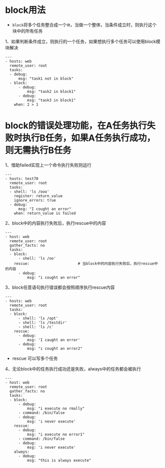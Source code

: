 # block用法

- `block`将多个任务整合成一个`块`，当做一个整体，当条件成立时，则执行这个块中的所有任务

1、如果判断条件成立，则执行的一个任务，如果想执行多个任务可以使用block模块解决
```
---
- hosts: web
  remote_user: root
  tasks:
  - debug:
      msg: "task1 not in block"
  - block:
      - debug:
          msg: "task2 in block1"
      - debug:
          msg: "task3 in block1"
    when: 2 > 1
```

# block的错误处理功能，在A任务执行失败时执行B任务，如果A任务执行成功，则无需执行B任务

1、借助failed实现上一个命令执行失败则运行
```
---
- hosts: test70
  remote_user: root
  tasks:
  - shell: 'ls /ooo'
    register: return_value
    ignore_errors: true
  - debug:
      msg: "I cought an error"
    when: return_value is failed
```

2、block中的内容执行失败后，执行rescue中的内容
```
---
- host: web
  remote_user: root
  gather_facts: no
  tasks:
  - block:
      - shell: 'ls /oo'
    rescue:                      # 当block中的内容执行失败后，执行rescue中的内容
      - debug:
          msg: "i cought an error"
```

3、block任意语句执行错误都会按照顺序执行rescue内容
```
---
- hosts: web
  remote_user: root
  tasks:
  - block:
      - shell: 'ls /opt'
      - shell: 'ls /testdir'
      - shell: 'ls /c'
    rescue:
      - debug:
          msg: 'I caught an error'
      - debug:
          msg: "i cought an error2"
```
- rescue 可以写多个任务

4、无论block中的任务执行成功还是失败，always中的任务都会被执行
```
---
- host: web
  remote_user: root
  gather_facts: no
  tasks:
  - block:
      - debug:
          msg: "i execute no rmally"
      - command: /bin/false
      - debug:
          msg: 'i never execute'
    rescue:
      - debug:
          msg: "i execute no error1"
      - command: /bin/false
      - debug:
          msg: 'i never execute'
    always:
      - debug:
          msg: "this is always execute"
```

